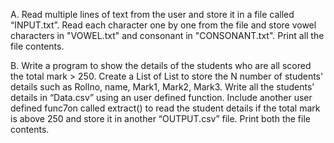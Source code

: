A. Read multiple lines of text from the user and store it in a file called “INPUT.txt”. Read each character one by one from the file and store vowel characters in "VOWEL.txt" and consonant in "CONSONANT.txt". Print all the file contents.

B. Write a program to show the details of the students who are all scored the total mark > 250. Create a List of List to store the N number of students' details such as Rollno, name, Mark1, Mark2, Mark3. Write all the students' details in “Data.csv” using an user defined function. Include another user defined func7on called extract() to read the student details if the total mark is above 250 and store it in another “OUTPUT.csv” file. Print both the file contents.

